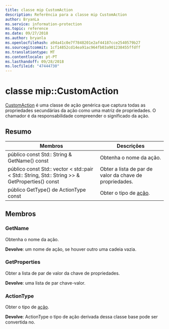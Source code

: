 ```yaml
---
title: classe mip CustomAction
description: Referência para a classe mip CustomAction
author: BryanLa
ms.service: information-protection
ms.topic: reference
ms.date: 09/27/2018
ms.author: bryanla
ms.openlocfilehash: a94a41c0e7f7848201e2af44187cce2540579b27
ms.sourcegitcommit: 1cf14852cd14ea91ac964fb03a901238455ffdff
ms.translationtype: MT
ms.contentlocale: pt-PT
ms.lasthandoff: 09/28/2018
ms.locfileid: "47444730"
---
```

# <a name="class-mipcustomaction"></a>classe mip::CustomAction 
[CustomAction](class_mip_customaction.md) é uma classe de ação genérica que captura todas as propriedades secundárias da ação como uma matriz de propriedades. O chamador é da responsabilidade compreender o significado da ação.
  
## <a name="summary"></a>Resumo
 Membros                        | Descrições                                
--------------------------------|---------------------------------------------
 público const Std:: String & GetName() const  |  Obtenha o nome da ação.
público const Std:: vector < std::pair < Std:: String, Std:: String >> & GetProperties() const  |  Obter a lista de par de valor da chave de propriedades.
 público GetType() de ActionType const  |  Obter o tipo de [ação](class_mip_action.md).
  
## <a name="members"></a>Membros
  
### <a name="getname"></a>GetName
Obtenha o nome da ação.

  
**Devolve**: um nome de ação, se houver outro uma cadeia vazia.
  
### <a name="getproperties"></a>GetProperties
Obter a lista de par de valor da chave de propriedades.

  
**Devolve**: uma lista de par chave-valor.
  
### <a name="actiontype"></a>ActionType
Obter o tipo de [ação](class_mip_action.md).

  
**Devolve**: ActionType o tipo de ação derivada dessa classe base pode ser convertida no.